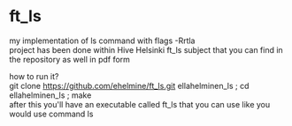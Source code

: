 # ft_ls

my implementation of ls command with flags -Rrtla<br />
project has been done within Hive Helsinki ft_ls subject that you can find in the repository as well in pdf form<br />

how to run it?<br />
git clone https://github.com/ehelmine/ft_ls.git ellahelminen_ls ; cd ellahelminen_ls ; make <br />
after this you'll have an executable called ft_ls that you can use like you would use command ls <br />
